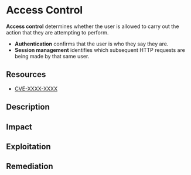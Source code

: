 # Access Control

**Access control** determines whether the user is allowed to carry out the
action that they are attempting to perform.

- **Authentication** confirms that the user is who they say they are.
- **Session management** identifies which subsequent HTTP requests are being made
  by that same user.

<!-- Resources {{{-->
## Resources

- [CVE-XXXX-XXXX](https://www.example.com/)

<!-- }}} -->

<!-- Description {{{-->
## Description



<!-- }}} -->

<!-- Impact {{{-->
## Impact



<!-- }}} -->

<!-- Exploitation {{{-->
## Exploitation



<!-- }}} -->

<!-- Remediation {{{-->
## Remediation



<!-- }}} -->
